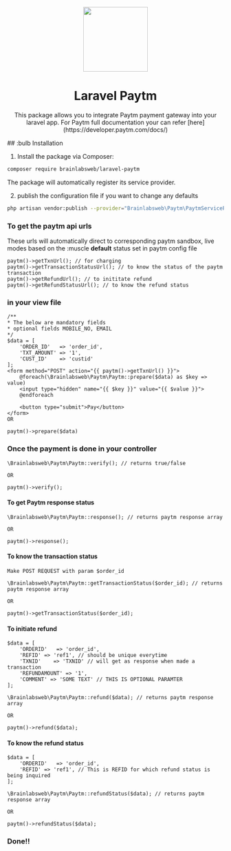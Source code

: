 <p align="center"><img src="https://brainlabsweb.com/safari-pinned-tab.svg" width="150px"></p>
<h1 align="center">
Laravel Paytm
</h1>

<p align="center">

</p>

<p align="center">
This package allows you to integrate Paytm payment gateway into your laravel app.
For Paytm full documentation your can refer [here](https://developer.paytm.com/docs/)
</p>
## :bulb Installation

1. Install the package via Composer:

```sh
composer require brainlabsweb/laravel-paytm
```
The package will automatically register its service provider.

2. publish the configuration file if you want to change any defaults
```sh
php artisan vendor:publish --provider="Brainlabsweb\Paytm\PaytmServiceProvider"
```

### To get the paytm api urls

These urls will automatically direct to corresponding paytm sandbox, live modes 
based on the :muscle **default** status set in paytm config file

```
paytm()->getTxnUrl(); // for charging  
paytm()->getTransactionStatusUrl(); // to know the status of the paytm transaction
paytm()->getRefundUrl(); // to inititate refund
paytm()->getRefundStatusUrl(); // to know the refund status
```

### in your view file

```
/**
* The below are mandatory fields
* optional fields MOBILE_NO, EMAIL
*/
$data = [
    'ORDER_ID'   => 'order_id',
    'TXT_AMOUNT' => '1',
    'CUST_ID'    => 'custid'
];
<form method="POST" action="{{ paytm()->getTxnUrl() }}">
    @foreach(\Brainlabsweb\Paytm\Paytm::prepare($data) as $key => value)
    <input type="hidden" name="{{ $key }}" value="{{ $value }}">   
    @endforeach
    
    <button type="submit">Pay</button>
</form>
OR

paytm()->prepare($data)
```

### Once the payment is done in your controller
```
\Brainlabsweb\Paytm\Paytm::verify(); // returns true/false 

OR

paytm()->verify();
```

#### To get Paytm response status
```
\Brainlabsweb\Paytm\Paytm::response(); // returns paytm response array 

OR
                  
paytm()->response();                   
```

#### To know the transaction status
```
Make POST REQUEST with param $order_id

\Brainlabsweb\Paytm\Paytm::getTransactionStatus($order_id); // returns paytm response array

OR

paytm()->getTransactionStatus($order_id); 
```

#### To initiate refund 
```
$data = [
    'ORDERID'   => 'order_id',
    'REFID' => 'ref1', // should be unique everytime
    'TXNID'    => 'TXNID' // will get as response when made a transaction
    'REFUNDAMOUNT' => '1',
    'COMMENT' => 'SOME TEXT' // THIS IS OPTIONAL PARAMTER
];

\Brainlabsweb\Paytm\Paytm::refund($data); // returns paytm response array 

OR

paytm()->refund($data);
```


#### To know the refund status 
```
$data = [
    'ORDERID'   => 'order_id',
    'REFID' => 'ref1', // This is REFID for which refund status is being inquired
];

\Brainlabsweb\Paytm\Paytm::refundStatus($data); // returns paytm response array

OR

paytm()->refundStatus($data); 
```
<p align="center">
<h3>Done!!</h3>
</p>
